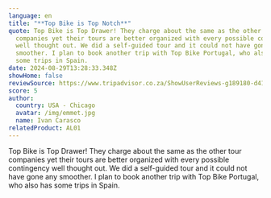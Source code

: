 ```yaml
---
language: en
title: "**Top Bike is Top Notch**"
quote: Top Bike is Top Drawer! They charge about the same as the other tour
  companies yet their tours are better organized with every possible contingency
  well thought out. We did a self-guided tour and it could not have gone any
  smoother. I plan to book another trip with Top Bike Portugal, who also has
  some trips in Spain.
date: 2024-08-29T13:28:33.348Z
showHome: false
reviewSource: https://www.tripadvisor.co.za/ShowUserReviews-g189180-d4105907-r927815925-Top_Bike_Tours_Portugal-Porto_Porto_District_Northern_Portugal.html
score: 5
author:
  country: USA - Chicago
  avatar: /img/emmet.jpg
  name: Ivan Carasco
relatedProduct: AL01
---
```

Top Bike is Top Drawer! They charge about the same as the other tour companies yet their tours are better organized with every possible contingency well thought out. We did a self-guided tour and it could not have gone any smoother. I plan to book another trip with Top Bike Portugal, who also has some trips in Spain.
